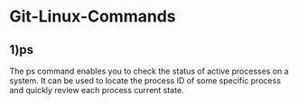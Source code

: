 # Git-Linux-Commands

## 1)ps
The ps command enables you to check the status of active processes on a system. It can be used to locate the process ID of some specific process and quickly review each process current state. 
